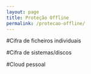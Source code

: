 ```yaml
---
layout: page
title: Proteção Offline
permalink: /protecao-offline/
---
```


#Cifra de ficheiros individuais

#Cifra de sistemas/discos

#Cloud pessoal

